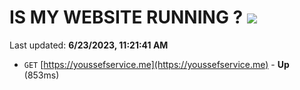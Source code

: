 # IS MY WEBSITE RUNNING ? [![](https://img.shields.io/static/v1?label=Sponsor&message=%E2%9D%A4&logo=GitHub&color=%23fe8e86)](https://github.com/sponsors/<username>)

Last updated: **6/23/2023, 11:21:41 AM**

- `GET` [https://youssefservice.me](https://youssefservice.me) - **Up** (853ms)
